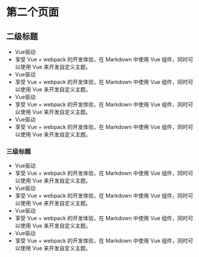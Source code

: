 # 第二个页面
## 二级标题
- Vue驱动
- 享受 Vue + webpack 的开发体验，在 Markdown 中使用 Vue 组件，同时可以使用 Vue 来开发自定义主题。
- Vue驱动
- 享受 Vue + webpack 的开发体验，在 Markdown 中使用 Vue 组件，同时可以使用 Vue 来开发自定义主题。
- Vue驱动
- 享受 Vue + webpack 的开发体验，在 Markdown 中使用 Vue 组件，同时可以使用 Vue 来开发自定义主题。
- Vue驱动
- 享受 Vue + webpack 的开发体验，在 Markdown 中使用 Vue 组件，同时可以使用 Vue 来开发自定义主题。
### 三级标题
- Vue驱动
- 享受 Vue + webpack 的开发体验，在 Markdown 中使用 Vue 组件，同时可以使用 Vue 来开发自定义主题。
- Vue驱动
- 享受 Vue + webpack 的开发体验，在 Markdown 中使用 Vue 组件，同时可以使用 Vue 来开发自定义主题。
- Vue驱动
- 享受 Vue + webpack 的开发体验，在 Markdown 中使用 Vue 组件，同时可以使用 Vue 来开发自定义主题。
- Vue驱动
- 享受 Vue + webpack 的开发体验，在 Markdown 中使用 Vue 组件，同时可以使用 Vue 来开发自定义主题。